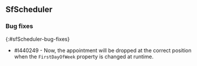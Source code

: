 ## SfScheduler

### Bug fixes
{:#sfScheduler-bug-fixes}

* \#I440249 - Now, the appointment will be dropped at the correct position when the `FirstDayOfWeek` property is changed at runtime.
